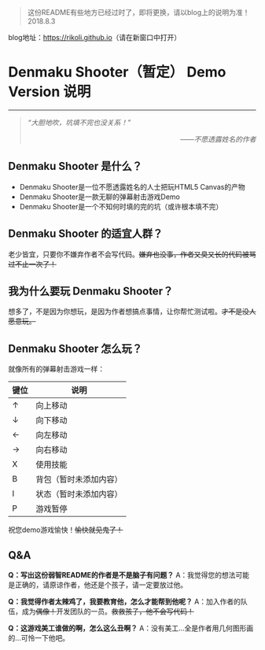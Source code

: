 > 这份README有些地方已经过时了，即将更换，请以blog上的说明为准！2018.8.3

blog地址：<a href="https://rikoli.github.io/" target="_blank">https://rikoli.github.io</a>（请在新窗口中打开）

# Denmaku Shooter（暂定） Demo Version 说明
---
> *“大胆地吹，坑填不完也没关系！”*
> *<div align="right">——不愿透露姓名的作者<div>*

## Denmaku Shooter 是什么？
* Denmaku Shooter是一位不愿透露姓名的人士把玩HTML5 Canvas的产物
* Denmaku Shooter是一款无聊的弹幕射击游戏Demo
* Denmaku Shooter是一个不知何时填的完的坑（或许根本填不完）

## Denmaku Shooter 的适宜人群？
老少皆宜，只要你不嫌弃作者不会写代码。<del>嫌弃也没事，作者又臭又长的代码被骂过不止一次了！</del>

## 我为什么要玩 Denmaku Shooter？
想多了，不是因为你想玩，是因为作者想搞点事情，让你帮忙测试啦。<del>才不是没人愿意玩。</del>

## Denmaku Shooter 怎么玩？
就像所有的弹幕射击游戏一样：

键位 | 说明
--- | ---
↑ | 向上移动
↓ | 向下移动
← | 向左移动
→ | 向右移动
X | 使用技能
B | 背包（暂时未添加内容）
I | 状态（暂时未添加内容）
P | 游戏暂停

祝您demo游戏愉快！<del>愉快就见鬼了！</del>

## Q&A
**Q：写出这份弱智README的作者是不是脑子有问题？**
A：我觉得您的想法可能是正确的，请原谅作者，他还是个孩子，请一定要放过他。

**Q：我觉得作者太辣鸡了，我要教育他，怎么才能帮到他呢？**
A：加入作者的队伍，成为<del>偶像！</del>开发团队的一员。<del>救救孩子，他不会写代码！</del>

**Q：这游戏美工谁做的啊，怎么这么丑啊？**
A：没有美工...全是作者用几何图形画的...可怜一下他吧。
